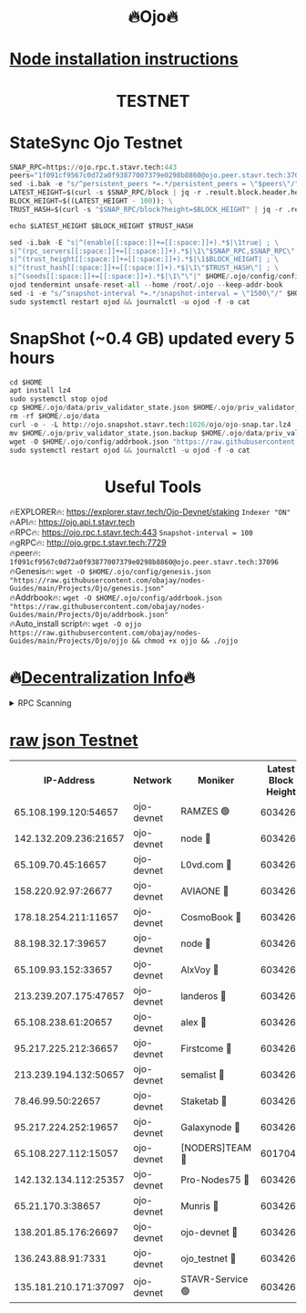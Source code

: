 <h1 align="center"> 🔥Ojo🔥</h1>

[Node installation instructions](https://github.com/obajay/nodes-Guides/tree/main/Projects/Ojo)
=

<h1 align="center"> TESTNET</h1>

# StateSync Ojo Testnet
```python
SNAP_RPC=https://ojo.rpc.t.stavr.tech:443
peers="1f091cf9567c0d72a0f93877007379e0298b8860@ojo.peer.stavr.tech:37096"
sed -i.bak -e "s/^persistent_peers *=.*/persistent_peers = \"$peers\"/" $HOME/.ojo/config/config.toml
LATEST_HEIGHT=$(curl -s $SNAP_RPC/block | jq -r .result.block.header.height); \
BLOCK_HEIGHT=$((LATEST_HEIGHT - 100)); \
TRUST_HASH=$(curl -s "$SNAP_RPC/block?height=$BLOCK_HEIGHT" | jq -r .result.block_id.hash)

echo $LATEST_HEIGHT $BLOCK_HEIGHT $TRUST_HASH

sed -i.bak -E "s|^(enable[[:space:]]+=[[:space:]]+).*$|\1true| ; \
s|^(rpc_servers[[:space:]]+=[[:space:]]+).*$|\1\"$SNAP_RPC,$SNAP_RPC\"| ; \
s|^(trust_height[[:space:]]+=[[:space:]]+).*$|\1$BLOCK_HEIGHT| ; \
s|^(trust_hash[[:space:]]+=[[:space:]]+).*$|\1\"$TRUST_HASH\"| ; \
s|^(seeds[[:space:]]+=[[:space:]]+).*$|\1\"\"|" $HOME/.ojo/config/config.toml
ojod tendermint unsafe-reset-all --home /root/.ojo --keep-addr-book
sed -i -e "s/^snapshot-interval *=.*/snapshot-interval = \"1500\"/" $HOME/.ojo/config/app.toml
sudo systemctl restart ojod && journalctl -u ojod -f -o cat
```
# SnapShot (~0.4 GB) updated every 5 hours
```python
cd $HOME
apt install lz4
sudo systemctl stop ojod
cp $HOME/.ojo/data/priv_validator_state.json $HOME/.ojo/priv_validator_state.json.backup
rm -rf $HOME/.ojo/data
curl -o - -L http://ojo.snapshot.stavr.tech:1026/ojo/ojo-snap.tar.lz4 | lz4 -c -d - | tar -x -C $HOME/.ojo --strip-components 2
mv $HOME/.ojo/priv_validator_state.json.backup $HOME/.ojo/data/priv_validator_state.json
wget -O $HOME/.ojo/config/addrbook.json "https://raw.githubusercontent.com/obajay/nodes-Guides/main/Projects/Ojo/addrbook.json"
sudo systemctl restart ojod && journalctl -u ojod -f -o cat
```
 <h1 align="center"> Useful Tools</h1>

🔥EXPLORER🔥:        https://explorer.stavr.tech/Ojo-Devnet/staking        `Indexer "ON"` \
🔥API🔥:                     https://ojo.api.t.stavr.tech \
🔥RPC🔥:                    https://ojo.rpc.t.stavr.tech:443              `Snapshot-interval = 100` \
🔥gRPC🔥:                  http://ojo.grpc.t.stavr.tech:7729 \
🔥peer🔥:                   `1f091cf9567c0d72a0f93877007379e0298b8860@ojo.peer.stavr.tech:37096` \
🔥Genesis🔥:    ```wget -O $HOME/.ojo/config/genesis.json "https://raw.githubusercontent.com/obajay/nodes-Guides/main/Projects/Ojo/genesis.json"``` \
🔥Addrbook🔥:    ```wget -O $HOME/.ojo/config/addrbook.json "https://raw.githubusercontent.com/obajay/nodes-Guides/main/Projects/Ojo/addrbook.json"``` \
🔥Auto_install script🔥: ```wget -O ojjo https://raw.githubusercontent.com/obajay/nodes-Guides/main/Projects/Ojo/ojjo && chmod +x ojjo && ./ojjo```

🔥[Decentralization Info](https://github.com/obajay/StateSync-snapshots/tree/main/Projects/Ojo/Decentralization)🔥
=


<details>
<summary>RPC Scanning</summary>

<h2 align="center"> We scan nodes in real time every 4 hours. And we provide the final result of RPC endpoints.
We cannot influence the operation of these nodes in any way. </h2>


```python
If Voting Power is higher than 0 --> then the Node is a validator of the network and may be subject to attack and be a potential threat to the chain.
```
```python
We marked such validators with a red symbol
```

</details>

[raw json Testnet](https://rpc-check.ojot.stavr.tech/ojot/rpc-ojot-result.json)
=


<table><tr><th>IP-Address</th><th>Network</th><th>Moniker</th><th>Latest Block Height</th><th>Earliest Block Height</th><th>Catching Up</th><th>Tx Index</th><th>Voting Power</th><th>Scan Time</th></tr><tr><td>65.108.199.120:54657</td><td>ojo-devnet</td><td>RAMZES 🟢</td><td>6034264</td><td>306156</td><td>False</td><td>on</td><td>0</td><td>2024-03-24T17:42:12.319834467UTC</td></tr><tr><td>142.132.209.236:21657</td><td>ojo-devnet</td><td>node 🔴</td><td>6034267</td><td>350001</td><td>False</td><td>on</td><td>1999</td><td>2024-03-24T17:42:31.633474970UTC</td></tr><tr><td>65.109.70.45:16657</td><td>ojo-devnet</td><td>L0vd.com 🔴</td><td>6034268</td><td>695918</td><td>False</td><td>off</td><td>998</td><td>2024-03-24T17:42:37.372891088UTC</td></tr><tr><td>158.220.92.97:26677</td><td>ojo-devnet</td><td>AVIAONE 🔴</td><td>6034267</td><td>2754001</td><td>False</td><td>on</td><td>19926</td><td>2024-03-24T17:42:28.820695064UTC</td></tr><tr><td>178.18.254.211:11657</td><td>ojo-devnet</td><td>CosmoBook 🔴</td><td>6034267</td><td>4392001</td><td>False</td><td>off</td><td>1047</td><td>2024-03-24T17:42:31.925373750UTC</td></tr><tr><td>88.198.32.17:39657</td><td>ojo-devnet</td><td>node 🔴</td><td>6034268</td><td>4710001</td><td>False</td><td>on</td><td>110891</td><td>2024-03-24T17:42:34.167701611UTC</td></tr><tr><td>65.109.93.152:33657</td><td>ojo-devnet</td><td>AlxVoy 🔴</td><td>6034267</td><td>4943001</td><td>False</td><td>on</td><td>6350855</td><td>2024-03-24T17:42:31.423544014UTC</td></tr><tr><td>213.239.207.175:47657</td><td>ojo-devnet</td><td>landeros 🔴</td><td>6034267</td><td>4967924</td><td>False</td><td>off</td><td>11083</td><td>2024-03-24T17:42:29.042353246UTC</td></tr><tr><td>65.108.238.61:20657</td><td>ojo-devnet</td><td>alex 🔴</td><td>6034264</td><td>5131001</td><td>False</td><td>on</td><td>11359</td><td>2024-03-24T17:42:12.008527252UTC</td></tr><tr><td>95.217.225.212:36657</td><td>ojo-devnet</td><td>Firstcome 🔴</td><td>6034265</td><td>5251946</td><td>False</td><td>on</td><td>13566</td><td>2024-03-24T17:42:17.815180855UTC</td></tr><tr><td>213.239.194.132:50657</td><td>ojo-devnet</td><td>semalist 🔴</td><td>6034264</td><td>5540522</td><td>False</td><td>on</td><td>27337</td><td>2024-03-24T17:42:12.535051405UTC</td></tr><tr><td>78.46.99.50:22657</td><td>ojo-devnet</td><td>Staketab 🔴</td><td>6034268</td><td>5668501</td><td>False</td><td>on</td><td>1276</td><td>2024-03-24T17:42:37.589603123UTC</td></tr><tr><td>95.217.224.252:19657</td><td>ojo-devnet</td><td>Galaxynode 🔴</td><td>6034268</td><td>5844001</td><td>False</td><td>on</td><td>11888</td><td>2024-03-24T17:42:36.526727177UTC</td></tr><tr><td>65.108.227.112:15057</td><td>ojo-devnet</td><td>[NODERS]TEAM 🔴</td><td>6017044</td><td>5917044</td><td>False</td><td>off</td><td>9999</td><td>2024-03-24T17:42:36.836048966UTC</td></tr><tr><td>142.132.134.112:25357</td><td>ojo-devnet</td><td>Pro-Nodes75 🔴</td><td>6034264</td><td>5934264</td><td>False</td><td>on</td><td>24651</td><td>2024-03-24T17:42:15.119806090UTC</td></tr><tr><td>65.21.170.3:38657</td><td>ojo-devnet</td><td>Munris 🔴</td><td>6034265</td><td>5934265</td><td>False</td><td>off</td><td>20123</td><td>2024-03-24T17:42:17.488658355UTC</td></tr><tr><td>138.201.85.176:26697</td><td>ojo-devnet</td><td>ojo-devnet 🔴</td><td>6034268</td><td>5934268</td><td>False</td><td>on</td><td>1000024000</td><td>2024-03-24T17:42:37.080788455UTC</td></tr><tr><td>136.243.88.91:7331</td><td>ojo-devnet</td><td>ojo_testnet 🔴</td><td>6034265</td><td>5982345</td><td>False</td><td>off</td><td>1000</td><td>2024-03-24T17:42:20.052497747UTC</td></tr><tr><td>135.181.210.171:37097</td><td>ojo-devnet</td><td>STAVR-Service 🟢</td><td>6034264</td><td>6032301</td><td>False</td><td>on</td><td>0</td><td>2024-03-24T17:42:12.883565974UTC</td></tr></table>
